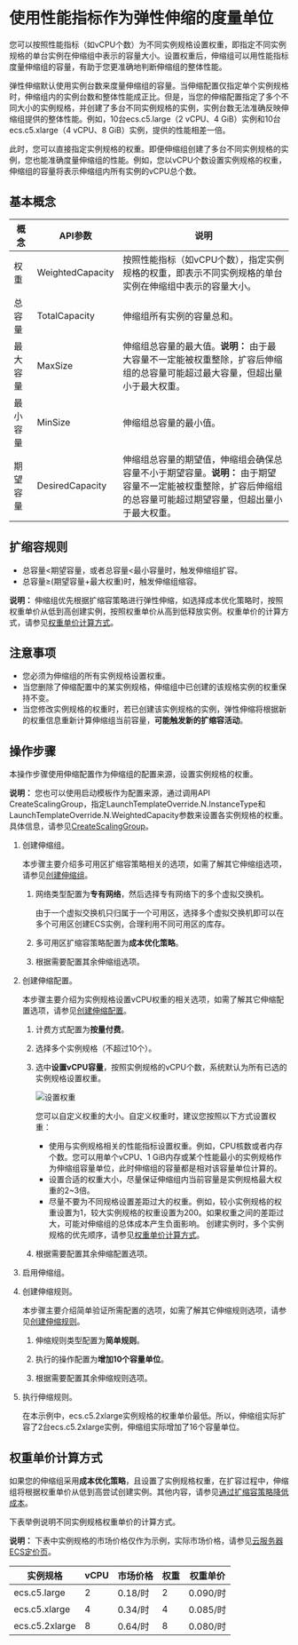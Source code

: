 # 使用性能指标作为弹性伸缩的度量单位

您可以按照性能指标（如vCPU个数）为不同实例规格设置权重，即指定不同实例规格的单台实例在伸缩组中表示的容量大小。设置权重后，伸缩组可以用性能指标度量伸缩组的容量，有助于您更准确地判断伸缩组的整体性能。

弹性伸缩默认使用实例台数来度量伸缩组的容量。当伸缩配置仅指定单个实例规格时，伸缩组内的实例台数和整体性能成正比。但是，当您的伸缩配置指定了多个不同大小的实例规格，并创建了多台不同实例规格的实例，实例台数无法准确反映伸缩组提供的整体性能。例如，10台ecs.c5.large（2 vCPU、4 GiB）实例和10台ecs.c5.xlarge（4 vCPU、8 GiB）实例，提供的性能相差一倍。

此时，您可以直接指定实例规格的权重。即便伸缩组创建了多台不同实例规格的实例，您也能准确度量伸缩组的性能。例如，您以vCPU个数设置实例规格的权重，伸缩组的容量将表示伸缩组内所有实例的vCPU总个数。

## 基本概念

|概念|API参数|说明|
|--|-----|--|
|权重|WeightedCapacity|按照性能指标（如vCPU个数），指定实例规格的权重，即表示不同实例规格的单台实例在伸缩组中表示的容量大小。|
|总容量|TotalCapacity|伸缩组所有实例的容量总和。|
|最大容量|MaxSize|伸缩组总容量的最大值。**说明：** 由于最大容量不一定能被权重整除，扩容后伸缩组的总容量可能超过最大容量，但超出量小于最大权重。 |
|最小容量|MinSize|伸缩组总容量的最小值。|
|期望容量|DesiredCapacity|伸缩组总容量的期望值，伸缩组会确保总容量不小于期望容量。**说明：** 由于期望容量不一定能被权重整除，扩容后伸缩组的总容量可能超过期望容量，但超出量小于最大权重。 |

## 扩缩容规则

-   总容量<期望容量，或者总容量<最小容量时，触发伸缩组扩容。
-   总容量≥\(期望容量+最大权重\)时，触发伸缩组缩容。

**说明：** 伸缩组优先根据扩缩容策略进行弹性伸缩，如选择成本优化策略时，按照权重单价从低到高创建实例，按照权重单价从高到低释放实例。权重单价的计算方式，请参见[权重单价计算方式](#section_ldj_gae_z0y)。

## 注意事项

-   您必须为伸缩组的所有实例规格设置权重。
-   当您删除了伸缩配置中的某实例规格，伸缩组中已创建的该规格实例的权重保持不变。
-   当您修改实例规格的权重时，若已创建该实例规格的实例，弹性伸缩将根据新的权重信息重新计算伸缩组当前容量，**可能触发新的扩缩容活动**。

## 操作步骤

本操作步骤使用伸缩配置作为伸缩组的配置来源，设置实例规格的权重。

**说明：** 您也可以使用启动模板作为配置来源，通过调用API CreateScalingGroup，指定LaunchTemplateOverride.N.InstanceType和LaunchTemplateOverride.N.WeightedCapacity参数来设置各实例规格的权重。具体信息，请参见[CreateScalingGroup](/cn.zh-CN/API参考/伸缩组/CreateScalingGroup.md)。

1.  创建伸缩组。

    本步骤主要介绍多可用区扩缩容策略相关的选项，如需了解其它伸缩组选项，请参见[创建伸缩组](/cn.zh-CN/伸缩组/伸缩组/创建伸缩组.md)。

    1.  网络类型配置为**专有网络**，然后选择专有网络下的多个虚拟交换机。

        由于一个虚拟交换机只归属于一个可用区，选择多个虚拟交换机即可以在多个可用区创建ECS实例，合理利用不同可用区的库存。

    2.  多可用区扩缩容策略配置为**成本优化策略**。

    3.  根据需要配置其余伸缩组选项。

2.  创建伸缩配置。

    本步骤主要介绍为实例规格设置vCPU权重的相关选项，如需了解其它伸缩配置选项，请参见[创建伸缩配置](/cn.zh-CN/伸缩组/组内实例配置信息来源/创建伸缩配置.md)。

    1.  计费方式配置为**按量付费**。

    2.  选择多个实例规格（不超过10个）。

    3.  选中**设置vCPU容量**，按照实例规格的vCPU个数，系统默认为所有已选的实例规格设置权重。

        ![设置权重](https://static-aliyun-doc.oss-accelerate.aliyuncs.com/assets/img/zh-CN/5404782161/p240942.png)

        您可以自定义权重的大小。自定义权重时，建议您按照以下方式设置权重：

        -   使用与实例规格相关的性能指标设置权重。例如，CPU核数或者内存个数。您可以用单个vCPU、1 GiB内存或某个性能最小的实例规格作为伸缩组容量单位，此时伸缩组的容量都是相对该容量单位计算的。
        -   设置合适的权重大小，尽量保证伸缩组内当前容量是实例规格最大权重的2~3倍。
        -   尽量不要为不同规格设置差距过大的权重。例如，较小实例规格的权重设置为1，较大实例规格的权重设置为200。如果权重之间的差距过大，可能对伸缩组的总体成本产生负面影响。
        创建实例时，多个实例规格的优先顺序，请参见[权重单价计算方式](#section_ldj_gae_z0y)。

    4.  根据需要配置其余伸缩配置选项。

3.  启用伸缩组。

4.  创建伸缩规则。

    本步骤主要介绍简单验证所需配置的选项，如需了解其它伸缩规则选项，请参见[创建伸缩规则](/cn.zh-CN/伸缩组/伸缩规则/创建伸缩规则.md)。

    1.  伸缩规则类型配置为**简单规则**。

    2.  执行的操作配置为**增加10个容量单位**。

    3.  根据需要配置其余伸缩规则选项。

5.  执行伸缩规则。

    在本示例中，ecs.c5.2xlarge实例规格的权重单价最低。所以，伸缩组实际扩容了2台ecs.c5.2xlarge实例，伸缩组实际增加了16个容量单位。


## 权重单价计算方式

如果您的伸缩组采用**成本优化策略**，且设置了实例规格权重，在扩容过程中，伸缩组将根据权重单价从低到高尝试创建实例。其他内容，请参见[通过扩缩容策略降低成本](/cn.zh-CN/最佳实践/通过扩缩容策略降低成本.md)。

下表举例说明不同实例规格权重单价的计算方式。

**说明：** 下表中实例规格的市场价格仅作为示例，实际市场价格，请参见[云服务器ECS定价页](https://www.aliyun.com/price/product)。

|实例规格|vCPU|市场价格|权重|权重单价|
|----|----|----|--|----|
|ecs.c5.large|2|0.18/时|2|0.090/时|
|ecs.c5.xlarge|4|0.34/时|4|0.085/时|
|ecs.c5.2xlarge|8|0.64/时|8|0.080/时|

